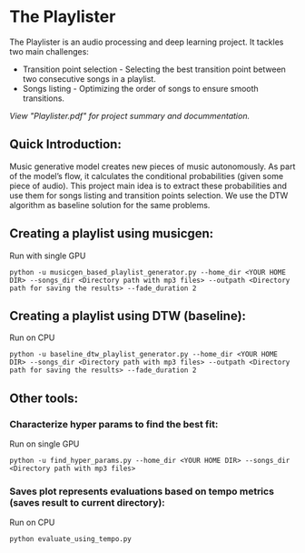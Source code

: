 # The Playlister
The Playlister is an audio processing and deep learning project. It tackles two main challenges:

* Transition point selection - Selecting the best transition point between two consecutive songs in a playlist.
* Songs listing - Optimizing the order of songs to ensure smooth transitions.

_View "Playlister.pdf" for project summary and docummentation._


## Quick Introduction:
Music generative model creates new pieces of music autonomously. As part of the model’s flow, it calculates the conditional probabilities (given some piece of audio). This project main idea is to extract these probabilities and use them for songs listing and transition points selection. We use the DTW algorithm as baseline solution for the same problems.

## Creating a playlist using musicgen:
Run with single GPU

`python -u musicgen_based_playlist_generator.py --home_dir <YOUR HOME DIR> --songs_dir <Directory path with mp3 files> --outpath <Directory path for saving the results> --fade_duration 2`


## Creating a playlist using DTW (baseline):
Run on CPU

`python -u baseline_dtw_playlist_generator.py --home_dir <YOUR HOME DIR> --songs_dir <Directory path with mp3 files> --outpath <Directory path for saving the results> --fade_duration 2`


## Other tools:
### Characterize hyper params to find the best fit:
Run on single GPU

`python -u find_hyper_params.py --home_dir <YOUR HOME DIR> --songs_dir <Directory path with mp3 files>`

### Saves plot represents evaluations based on tempo metrics (saves result to current directory):
Run on CPU

`python evaluate_using_tempo.py`

